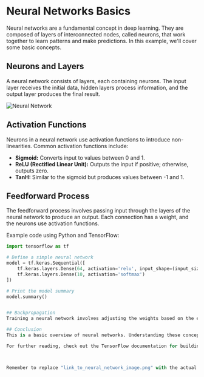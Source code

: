 # Neural Networks Basics

Neural networks are a fundamental concept in deep learning. They are composed of layers of interconnected nodes, called neurons, that work together to learn patterns and make predictions. In this example, we'll cover some basic concepts.

## Neurons and Layers

A neural network consists of layers, each containing neurons. The input layer receives the initial data, hidden layers process information, and the output layer produces the final result.

![Neural Network](link_to_neural_network_image.png)

## Activation Functions

Neurons in a neural network use activation functions to introduce non-linearities. Common activation functions include:

- **Sigmoid:** Converts input to values between 0 and 1.
- **ReLU (Rectified Linear Unit):** Outputs the input if positive; otherwise, outputs zero.
- **TanH:** Similar to the sigmoid but produces values between -1 and 1.

## Feedforward Process

The feedforward process involves passing input through the layers of the neural network to produce an output. Each connection has a weight, and the neurons use activation functions.

Example code using Python and TensorFlow:

```python
import tensorflow as tf

# Define a simple neural network
model = tf.keras.Sequential([
    tf.keras.layers.Dense(64, activation='relu', input_shape=(input_size,)),
    tf.keras.layers.Dense(10, activation='softmax')
])

# Print the model summary
model.summary()


## Backpropagation
Training a neural network involves adjusting the weights based on the error between predictions and actual values. Backpropagation is the process of updating weights backward through the network.

## Conclusion
This is a basic overview of neural networks. Understanding these concepts is crucial for diving deeper into the world of deep learning.

For further reading, check out the TensorFlow documentation for building and training neural networks. https://www.tensorflow.org/guide/keras?hl=tr



Remember to replace "link_to_neural_network_image.png" with the actual link to an image representing a basic neural network structure if you have one. Feel free to enhance or modify the content to better suit your repository's style and the level of detail you want to provide.

